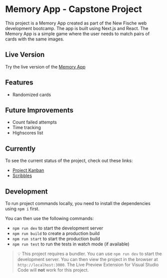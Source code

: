 # Memory App - Capstone Project

This project is a Memory App created as part of the New Fische web development bootcamp. The app is built using Next.js and React. The Memory App is a simple game where the user needs to match pairs of cards with the same images.

## Live Version
Try the live version of the [Memory App](https://2023-03-01-capstone-neuefische-memory.vercel.app/)

## Features
- Randomized cards

## Future Improvements
- Count failed attempts
- Time tracking
- Highscores list

## Currently

To see the current status of the project, check out these links:

- [Project Kanban](https://github.com/users/augustinanders/projects/2)
- [Scribbles](https://excalidraw.com/#json=8In_QyjG3afoPTQexgOeH,Jq3DS79hzggV5vdJaiTPeA)

## Development

To run project commands locally, you need to install the dependencies using `npm i` first.

You can then use the following commands:

- `npm run dev` to start the development server
- `npm run build` to create a production build
- `npm run start` to start the production build
- `npm run test` to run the tests in watch mode (if available)

> 💡 This project requires a bundler. You can use `npm run dev` to start the development server. You can then view the project in the browser at `http://localhost:3000`. The Live Preview Extension for Visual Studio Code will **not** work for this project.
